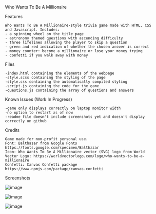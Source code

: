  Who Wants To Be A Millionaire
 
Features

    Who Wants To Be A Millionaire-style trivia game made with HTML, CSS and Javascript. Includes:
    - a spinning wheel on the title page
    - astronomy themed questions with ascending difficulty
    - three lifelines allowing the player to skip a question
    - green and red indication of whether the chosen answer is correct
    - money counter: become a millionaire or lose your money trying
    - confetti if you walk away with money

Files

    -index.html containing the elements of the webpage
    -style.scss containing the styling of the page
    -style.css containing the automatically compiled styling
    -script.js containing the code for the game 
    -questions.js containing the array of questions and answers

Known Issues (Work In Progress)

    -game only displays correctly on laptop monitor width
    -no option to restart as of now
    -readme file doesn't include screenshots yet and doesn't display correctly on github

Credits

    Game made for non-profit personal use.
    Font: Balthazar from Google Fonts https://fonts.google.com/specimen/Balthazar
    Icon: Who Wants To Be A Millionaire vector (SVG) logo from World Vector Logo: https://worldvectorlogo.com/logo/who-wants-to-be-a-millionaire 
    Confetti: Canvas Confetti package https://www.npmjs.com/package/canvas-confetti

Screenshots

![image](https://github.com/Lia711/game/assets/125596830/42368a1a-e828-48c6-86fb-857b802ebd3e)

![image](https://github.com/Lia711/game/assets/125596830/a5e5b796-5053-4b5d-92ce-a0673de7c897)

![image](https://github.com/Lia711/game/assets/125596830/33701cd6-2e18-4998-819e-5583f41af38e)




